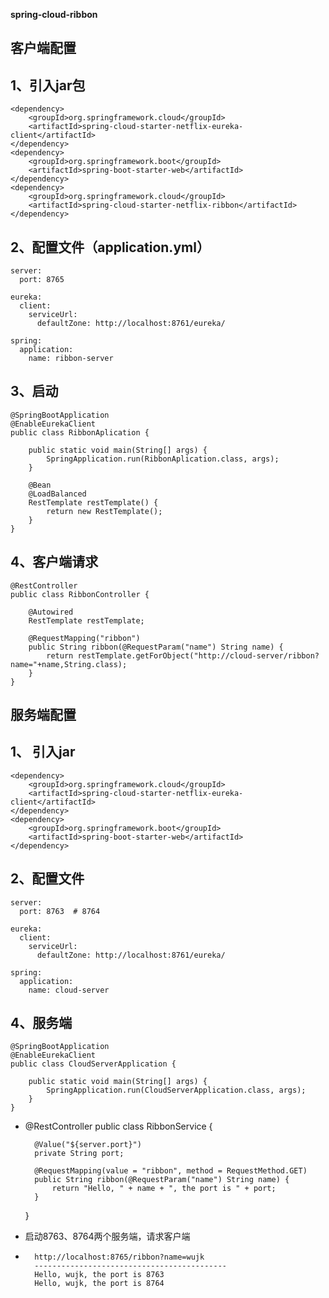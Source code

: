 **spring-cloud-ribbon**

## 客户端配置
1、引入jar包
- 
    <dependency>
        <groupId>org.springframework.cloud</groupId>
        <artifactId>spring-cloud-starter-netflix-eureka-client</artifactId>
    </dependency>
    <dependency>
        <groupId>org.springframework.boot</groupId>
        <artifactId>spring-boot-starter-web</artifactId>
    </dependency>
    <dependency>
        <groupId>org.springframework.cloud</groupId>
        <artifactId>spring-cloud-starter-netflix-ribbon</artifactId>
    </dependency>
    
2、配置文件（application.yml）
-
    server:
      port: 8765
    
    eureka:
      client:
        serviceUrl:
          defaultZone: http://localhost:8761/eureka/
    
    spring:
      application:
        name: ribbon-server
        
3、启动
-
    @SpringBootApplication
    @EnableEurekaClient
    public class RibbonAplication {
    
        public static void main(String[] args) {
            SpringApplication.run(RibbonAplication.class, args);
        }
    
        @Bean
        @LoadBalanced
        RestTemplate restTemplate() {
            return new RestTemplate();
        }
    }
    
4、客户端请求
-
    @RestController
    public class RibbonController {
    
        @Autowired
        RestTemplate restTemplate;
    
        @RequestMapping("ribbon")
        public String ribbon(@RequestParam("name") String name) {
            return restTemplate.getForObject("http://cloud-server/ribbon?name="+name,String.class);
        }
    }

## 服务端配置
1、 引入jar
-
    <dependency>
        <groupId>org.springframework.cloud</groupId>
        <artifactId>spring-cloud-starter-netflix-eureka-client</artifactId>
    </dependency>
    <dependency>
        <groupId>org.springframework.boot</groupId>
        <artifactId>spring-boot-starter-web</artifactId>
    </dependency>
    
2、配置文件
-
    server:
      port: 8763  # 8764
    
    eureka:
      client:
        serviceUrl:
          defaultZone: http://localhost:8761/eureka/
    
    spring:
      application:
        name: cloud-server

4、服务端
-
    @SpringBootApplication
    @EnableEurekaClient
    public class CloudServerApplication {
    
        public static void main(String[] args) {
            SpringApplication.run(CloudServerApplication.class, args);
        }
    }
    
-
    @RestController
    public class RibbonService {
    
        @Value("${server.port}")
        private String port;
    
        @RequestMapping(value = "ribbon", method = RequestMethod.GET)
        public String ribbon(@RequestParam("name") String name) {
            return "Hello, " + name + ", the port is " + port;
        }
    
    }
    
- 启动8763、8764两个服务端，请求客户端
-
        http://localhost:8765/ribbon?name=wujk
        ------------------------------------------- 
        Hello, wujk, the port is 8763
        Hello, wujk, the port is 8764
    

    
